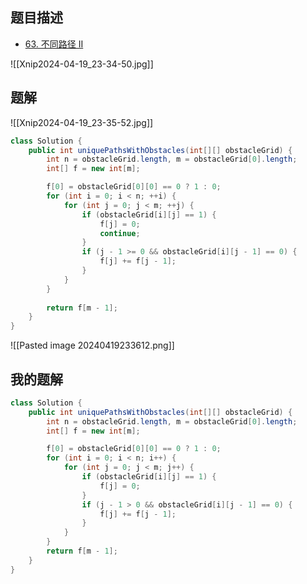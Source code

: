 ## 题目描述

- [63. 不同路径 II](https://leetcode.cn/problems/unique-paths-ii/)

![[Xnip2024-04-19_23-34-50.jpg]]
## 题解

![[Xnip2024-04-19_23-35-52.jpg]]
```java
class Solution {
    public int uniquePathsWithObstacles(int[][] obstacleGrid) {
        int n = obstacleGrid.length, m = obstacleGrid[0].length;
        int[] f = new int[m];

        f[0] = obstacleGrid[0][0] == 0 ? 1 : 0;
        for (int i = 0; i < n; ++i) {
            for (int j = 0; j < m; ++j) {
                if (obstacleGrid[i][j] == 1) {
                    f[j] = 0;
                    continue;
                }
                if (j - 1 >= 0 && obstacleGrid[i][j - 1] == 0) {
                    f[j] += f[j - 1];
                }
            }
        }
        
        return f[m - 1];
    }
}

```

![[Pasted image 20240419233612.png]]
## 我的题解


```java
class Solution {
    public int uniquePathsWithObstacles(int[][] obstacleGrid) {
        int n = obstacleGrid.length, m = obstacleGrid[0].length;
        int[] f = new int[m];

        f[0] = obstacleGrid[0][0] == 0 ? 1 : 0;
		for (int i = 0; i < n; i++) {
			for (int j = 0; j < m; j++) {
				if (obstacleGrid[i][j] == 1) {
					f[j] = 0;
				}
				if (j - 1 > 0 && obstacleGrid[i][j - 1] == 0) {
                    f[j] += f[j - 1];					
				}
			}
		}
        return f[m - 1];		
    }
}
```